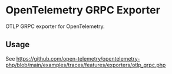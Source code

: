 # OpenTelemetry GRPC Exporter

OTLP GRPC exporter for OpenTelemetry.

## Usage

See https://github.com/open-telemetry/opentelemetry-php/blob/main/examples/traces/features/exporters/otlp_grpc.php
